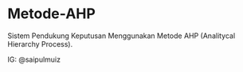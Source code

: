 # Metode-AHP
Sistem Pendukung Keputusan Menggunakan Metode AHP (Analitycal Hierarchy Process).

IG: @saipulmuiz
